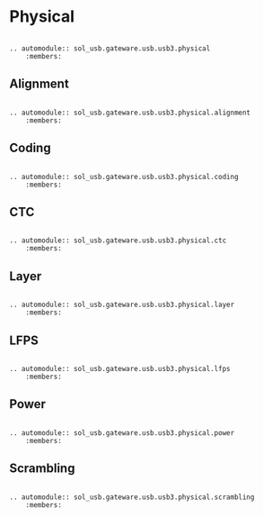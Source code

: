 # Physical

```{eval-rst}

.. automodule:: sol_usb.gateware.usb.usb3.physical
	:members:

```

## Alignment

```{eval-rst}

.. automodule:: sol_usb.gateware.usb.usb3.physical.alignment
	:members:

```

## Coding

```{eval-rst}

.. automodule:: sol_usb.gateware.usb.usb3.physical.coding
	:members:

```

## CTC

```{eval-rst}

.. automodule:: sol_usb.gateware.usb.usb3.physical.ctc
	:members:

```

## Layer

```{eval-rst}

.. automodule:: sol_usb.gateware.usb.usb3.physical.layer
	:members:

```

## LFPS

```{eval-rst}

.. automodule:: sol_usb.gateware.usb.usb3.physical.lfps
	:members:

```

## Power

```{eval-rst}

.. automodule:: sol_usb.gateware.usb.usb3.physical.power
	:members:

```

## Scrambling

```{eval-rst}

.. automodule:: sol_usb.gateware.usb.usb3.physical.scrambling
	:members:

```
